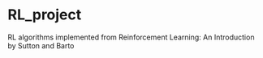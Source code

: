 # RL_project
RL algorithms implemented from Reinforcement Learning: An Introduction by Sutton and Barto
